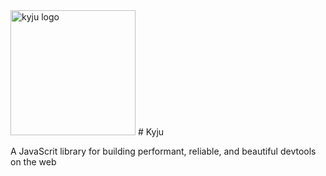 <img src="https://github.com/user-attachments/assets/52ded435-e805-4e08-9a9b-69a3184fc8b5" alt="kyju logo" width="200" />
# Kyju

A JavaScrit library for building performant, reliable, and beautiful devtools on the web
